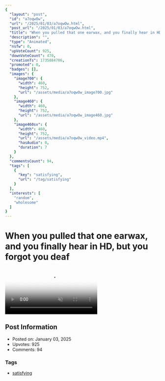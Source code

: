 ```yaml
---
{
  "layout": "post",
  "id": "a7oqwOw",
  "url": "/2025/01/03/a7oqwOw.html",
  "post_url": "/2025/01/03/a7oqwOw.html",
  "title": "When you pulled that one earwax, and you finally hear in HD, but you forgot you deaf",
  "description": "",
  "type": "Animated",
  "nsfw": 0,
  "upVoteCount": 925,
  "downVoteCount": 470,
  "creationTs": 1735884706,
  "promoted": 0,
  "badges": [],
  "images": {
    "image700": {
      "width": 460,
      "height": 752,
      "url": "/assets/media/a7oqwOw_image700.jpg"
    },
    "image460": {
      "width": 460,
      "height": 752,
      "url": "/assets/media/a7oqwOw_image460.jpg"
    },
    "image460sv": {
      "width": 460,
      "height": 752,
      "url": "/assets/media/a7oqwOw_video.mp4",
      "hasAudio": 0,
      "duration": 7
    }
  },
  "commentsCount": 94,
  "tags": [
    {
      "key": "satisfying",
      "url": "/tag/satisfying"
    }
  ],
  "interests": [
    "random",
    "wholesome"
  ]
}
---
```


# When you pulled that one earwax, and you finally hear in HD, but you forgot you deaf

<video controls playsinline loop muted poster="/assets/media/a7oqwOw_image460.jpg">
  <source src="/assets/media/a7oqwOw_video.mp4" type="video/mp4">
  Your browser does not support the video tag.
</video>

## Post Information

- Posted on: January 03, 2025
- Upvotes: 925
- Comments: 94

### Tags

- [satisfying](/tag/satisfying)
